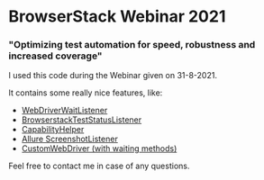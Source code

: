 # BrowserStack Webinar 2021
### "Optimizing test automation for speed, robustness and increased coverage"

I used this code during the Webinar given on 31-8-2021.

It contains some really nice features, like:
- [WebDriverWaitListener](../master/src/main/java/com/browserstack/listeners/WebDriverWaitListener.java)
- [BrowserstackTestStatusListener](../master/src/test/java/com/browserstack/utils/BrowserstackTestStatusListener.java)
- [CapabilityHelper](../master/src/test/java/com/browserstack/utils/CapabilityHelper.java)
- [Allure ScreenshotListener](../master/src/test/java/com/browserstack/utils/ScreenshotListener.java)
- [CustomWebDriver (with waiting methods)](../master/src/main/java/com/browserstack/webdriver/CustomWebDriver.java)

Feel free to contact me in case of any questions.